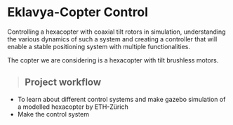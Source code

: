 # Eklavya-Copter Control


Controlling a hexacopter with coaxial tilt rotors in simulation, understanding the various dynamics of such a system and creating a controller that will enable a stable positioning system with multiple functionalities.

The copter we are considering is a hexacopter with tilt brushless motors. 

> ## Project workflow
- To learn about different control systems and make gazebo simulation of a modelled hexacopter by ETH-Zürich
- Make the control system
